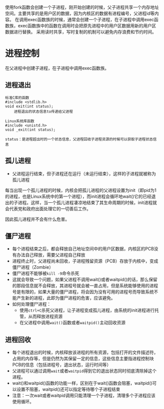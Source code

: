 使用fork函数会创建一个子进程，刚开始创建的时候，父子进程共享一个内存地址空间。主要共享的是用户区的数据，因为内核区的数据有进程编号，父进程id等内容。
在调用exec函数族的时候，通常会创建一个子进程，在子进程中调用exec函数族，exec函数族中的函数在调用时会把原先进程中的用户区数据用新的用户区数据进行替换。
采用读时共享，写时复制的机制可以避免内存浪费和节约时间。

# 进程控制

在父进程中创建子进程，在子进程中调用exec函数族。

## 进程退出

    标准C库的函数
    #include <stdlib.h>
    void exit(int status);
        进程退出的状态信息to传递给父进程
    
    Linux系统库函数
    #include <unistd.h>
    void _exit(int status);

    status：是进程超出时的一个状态信息，父进程回收子进程资源的时候可以获取子进程状态信息
        

## 孤儿进程

* 父进程运行结束，但子进程还在运行（未运行结束），这样的子进程就被称为孤儿进程

每当出现一个孤儿进程的时候，内核会把孤儿进程的父进程设置为init（即pid为1的进程，也是Linux系统中的第一个进程），而init进程会循环地wait()它的已经退出的子进程。这样，当一个孤儿进程凄凉地结束了其生命周期的时候，init进程就会代表党和政府出面处理它的一切善后工作。

因此孤儿进程并不会有什么危害。



## 僵尸进程

* 每个进程结束之后，都会释放自己地址空间中的用户区数据，内核区的PCB没有办法自己释放，需要父进程自己释放
* 进程终止时，父进程尚未回收，子进程残留资源（PCB）存放于内核中，变成僵尸进程（Zombie）
* 僵尸进程不能够被`kill -9`命令杀死
* 这就会导致一个问题，如果父进程不调用wait()或者waitpid()的话，那么保留的那段信息就不会释放，其进程号就会被一直占用，但是系统能够使用的进程号是有限的，如果大量的僵尸进程，将会因为没有可用的进程号而导致系统不能产生新的进程，此即为僵尸进程的危害，应该避免。
* 如何处理僵尸进程：
    * 使用`ctrl+C`杀死父进程，让子进程变成孤儿进程，由系统的init进程进行托管，从而释放进程资源
    * 在父进程中调用`wait()`函数或者`waitpid()`主动回收资源

## 进程回收

* 每个进程退出的时候，内核释放该进程的所有资源，包括打开的文件描述符，占用的内存等，但是仍然为其保留一定的信息，这些信息主要指进程控制块PCB的信息（包括进程号，退出状态，运行时间等）
* 父进程可以通过调用`wait`或者`waitpid`得到它的退出状态同时彻底清除掉这个进程。
* wait()和waitpid()函数的功能一样，区别在于wait()函数会阻塞，waitpid()可以设置不阻塞，waitpid()还可以指定等待哪个子进程结束
* 注意：一次wait或者waitpid调用只能清理一个子进程，清理多个子进程应该使用循环。






